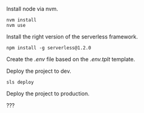 Install node via nvm.

```
nvm install
nvm use
```

Install the right version of the serverless framework.

```
npm install -g serverless@1.2.0
```

Create the *.env* file based on the *.env.tplt* template.

Deploy the project to dev.

```
sls deploy
```

Deploy the project to production.

???
